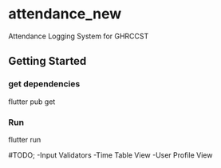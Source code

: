 # attendance_new

Attendance Logging System for GHRCCST 



## Getting Started

### get dependencies 

flutter pub get

### Run 

flutter run

#TODO;
-Input Validators
-Time Table View
-User Profile View 
 
